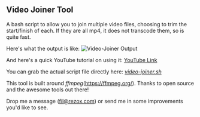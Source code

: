 ## Video Joiner Tool #

A bash script to allow you to join multiple video files, choosing to trim the start/finish of each. If they are all mp4, it does not transcode them, so is quite fast.

Here's what the output is like:
![Video-Joiner Output](https://raw.githubusercontent.com/codefreeze8/video-joiner/master/docs/video-join-output.png)

And here's a quick YouTube tutorial on using it:
[YouTube Link](https://youtu.be/bM7iZctYbbE)

You can grab the actual script file directly here:
*[video-joiner.sh](https://raw.githubusercontent.com/codefreeze8/video-joiner/master/video-joiner.sh)*

This tool is built around *ffmpeg*(https://ffmpeg.org/). Thanks to open source and the awesome tools out there!

Drop me a message (fil@rezox.com) or send me in some improvements you'd like to see.